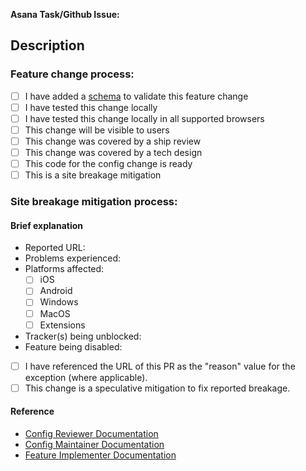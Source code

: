 <!--
  ⚠️ ⚠️ IF YOU ARE MODIFYING `index.js` OR A FILE IN `features` ⚠️ ⚠️
  Please request a review and ping a DRI from the Config AOR or Breakage AOR.
  The quickest way to get attention for your PR is to ping the ~Breakage channel
  in MatterMost.

  PLEASE NOTE: Many people are automatically added as reviewers by default.
  Consider setting your PR as a draft unless you know you are ready for a review.
  Consider adding an individual reviewer as well as the groups that are automatically added (this should create a review task in Asana for them specifically).
  Use the "merge when ready" button to automatically merge the PR as soon as it's reviewed.
-->

**Asana Task/Github Issue:**

## Description

<!--
  These questions are a friendly reminder to shipping config changes, if you're uncertain ask the AoR owners.
  It's also totally appropriate to not check some of these boxes, if they don't apply to your change.
  Please delete either or both process sections below.
-->
### Feature change process:

- [ ] I have added a [schema](https://github.com/duckduckgo/privacy-configuration/tree/main/schema) to validate this feature change
- [ ] I have tested this change locally
- [ ] I have tested this change locally in all supported browsers
- [ ] This change will be visible to users
- [ ] This change was covered by a ship review
- [ ] This change was covered by a tech design
- [ ] This code for the config change is ready
- [ ] This is a site breakage mitigation 

### Site breakage mitigation process:

#### Brief explanation
- Reported URL:
- Problems experienced:
- Platforms affected:
  - [ ] iOS
  - [ ] Android
  - [ ] Windows
  - [ ] MacOS
  - [ ] Extensions
- Tracker(s) being unblocked:
- Feature being disabled:


- [ ] I have referenced the URL of this PR as the "reason" value for the exception (where applicable).
- [ ] This change is a speculative mitigation to fix reported breakage.

#### Reference

-   [Config Reviewer Documentation](https://app.asana.com/0/1200890834746050/1204443212791216/f)
-   [Config Maintainer Documentation](https://app.asana.com/0/1200890834746050/1200573250322769/f)
-   [Feature Implementer Documentation](https://app.asana.com/0/1200890834746050/1201498956177210/f)
